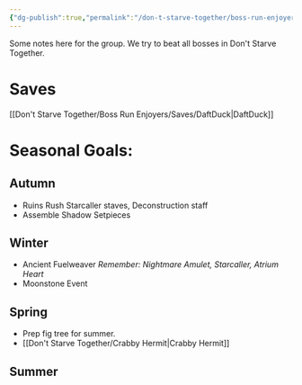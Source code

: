```yaml
---
{"dg-publish":true,"permalink":"/don-t-starve-together/boss-run-enjoyers/dst-boss-run/"}
---
```


Some notes here for the group. We try to beat all bosses in Don't Starve Together.

# Saves
[[Don't Starve Together/Boss Run Enjoyers/Saves/DaftDuck\|DaftDuck]]

# Seasonal Goals:

## Autumn 
* Ruins Rush
	Starcaller staves, Deconstruction staff
* Assemble Shadow Setpieces

## Winter
* Ancient Fuelweaver
	*Remember: Nightmare Amulet, Starcaller, Atrium Heart*
* Moonstone Event 

## Spring
* Prep fig tree for summer.
* [[Don't Starve Together/Crabby Hermit\|Crabby Hermit]]

## Summer
